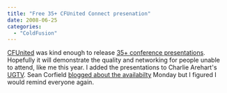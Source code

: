 ```yaml
---
title: "Free 35+ CFUnited Connect presenation"
date: 2008-06-25
categories: 
  - "ColdFusion"
---
```


[CFUnited](http://cfunited.com) was kind enough to release [35+ conference presentations](http://www.carehart.org/ugtv/list.cfm?search=cfunited). Hopefully it will demonstrate the quality and networking for people unable to attend, like me this year. I added the presentations to Charlie Arehart's [UGTV](http://www.carehart.org/ugtv/). Sean Corfield [blogged about the availabilty](http://corfield.org/blog/index.cfm/do/blog.entry/entry/Lots_of_CFUNITED_recordings_online) Monday but I figured I would remind everyone again.
